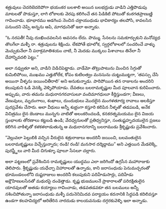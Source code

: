 ﻿శత్రువులు చెదరిబెదరిపోగా భయంకర బలశాలి అయిన బలభద్రుడు వాడిని ఎత్తిపొడుపు మాటలతో పొడుస్తూ, లాగి లోకాలకు వెరపు కలిగించే తన పిడికిటి పోటుతో కంఠగతప్రాణుణ్ణి గావించాడు. భూభారము అడగింప నెంచిన చక్రాయుధుడు భావికార్యం తలపోసి, కావలసిన పనుందని చెప్పి అన్నను ఆపి, మాగధునితో ఇలా అన్నాడు. 

“ఓ నరపతీ! నీవు దుఃఖించవలసిన అవసరం లేదు. పొమ్ము. సేనలను సమకూర్చుకుని మనోవ్యధ తొలగేలా మళ్ళీ రా. శత్రువులను శిక్షించు. లేకపోతే భూలోక, స్వర్గలోకాలలో సంచరించే వాళ్ళు మెచ్చుకునేలా నీ పరాక్రమాతిశయం చాటి, నీ మెదడు ముక్కలు పిశాచాలు తినేలా నీ దేహాన్నివదలి పెట్టు.” 

అలా నవ్వుతూ అని, వాడిని విడిచిపెట్టాడు. వాడేమో తొట్రుపాటును మించిన సిగ్గుతో కుమిలిపోయి, ముఖము ఎత్తుకోలేక, కోపం కుటిలత్వం మనసును చుట్టుముట్టగా, ‘తపస్సు చేసి అయినా వీళ్ళను జయించితీరాలి’ అని అనుకున్నాడు. పారిపోయిన తన రాజులను అందరిని కలుపుకుని ఓడి వెనక్కి వెళ్ళిపోయాడు. దేవతలు బలరామకృష్ణుల మీద పూలవాన కురిపించారు. అప్పుడు, వారు తమను మధురానగరవాసులూ వందిమాగధులూ కీర్తిస్తుండగా; వీణలు, వేణువులు, మృదంగాలు, శంఖాలు, దుందుభులు మొదలైన మంగళతూర్య రావాలు ఆలకిస్తూ పురప్రవేశం చేసారు. అలా వీధులు అన్నీ శుభ్రంగా కస్తూరి కలిపిన నీళ్ళతో తడపబడి, అనేక విచిత్రము లైన జెండాలు మున్నగు వాటితో అలంకరించబడి, కనకరత్నమయము లైన విజయ స్తంభాలకు తోరణాలు కట్టబడి ఉండి; వేదధ్వనులతో ప్రతిధ్వనిస్తూ, సంతుష్టహృదయులైన ప్రజలు కలిగిన వాకిళ్ళతో కళకళలాడుతున్న ఆ మథురానగరాన్ని బలరాముడు శ్రీకృష్ణుడు ప్రవేశించారు. 

“వెల్లువలా పెల్లుబికి వచ్చిన వీరులైన శత్రురాజులు అందరినీ జయించి, బలవంతులైన బలరామకృష్ణులు విచ్చేస్తున్నారు; రండి! రండి! మనసార దర్శిద్దాము” అని ఎత్తయిన మేడలెక్కి, పురస్ఱ్ఱీలు వారి మీద చిగుళ్ళూ పూలూ సేసలూ చల్లారు. 

అలా పట్టణంలో ప్రవేశించిన రామకృష్ణులు యుద్ధము ఎలా జరిగిందో ఉగ్రసేన మహారాజుకు తెలిపారు. శ్రీకృష్ణుడు యధేచ్ఛా విహారాలతో ఉన్నాడు, కాని జరాసంధుడు పెనుమచ్చరంతో భూమండలంలోని దుష్టరాజులు అందరినీ కలుపుకుని పదిహేడుసార్లు, పదిహేడు అక్షౌహిణులసేనతో మథురపై దండెత్తాడు. కృష్ణ భుజములనే ప్రాకారాలతో పరిరక్షితులైన యాదవులతో అతడు కయ్యాలు గావించాడు, తడవతడవకూ తన బలములు అన్నీ నశించిపోతున్నా జరాసంధుడు మళ్ళీ పదునెనిమిదవ పర్యాయం కదనానికి సిద్ధపడి కదిలివస్తూ ఉండగా కలహవిద్యలో ఆరితేరిన నారదుడు కాలయవనుడు దగ్గరకువెళ్ళి ఇలా అన్నాడు. 

